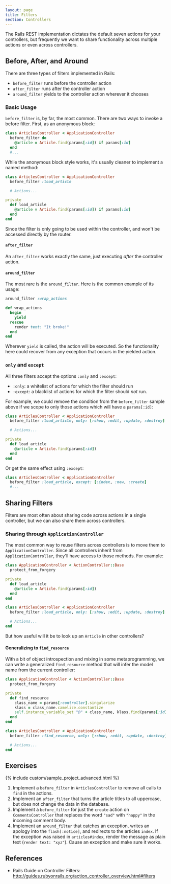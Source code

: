 ```yaml
---
layout: page
title: Filters
section: Controllers
---
```


The Rails REST implementation dictates the default seven actions for your controllers, but frequently we want to share functionality across multiple actions or even across controllers. 

## Before, After, and Around

There are three types of filters implemented in Rails:

* `before_filter` runs before the controller action
* `after_filter` runs after the controller action
* `around_filter` yields to the controller action wherever it chooses

### Basic Usage

`before_filter` is, by far, the most common. There are two ways to invoke a before filter. First, as an anonymous block:

```ruby
class ArticlesController < ApplicationController
  before_filter do
    @article = Article.find(params[:id]) if params[:id]
  end
  #...
```

While the anonymous block style works, it's usually cleaner to implement a named method:

```ruby
class ArticlesController < ApplicationController
  before_filter :load_article

  # Actions...

private
  def load_article
    @article = Article.find(params[:id]) if params[:id]
  end
end
```

Since the filter is only going to be used within the controller, and won't be accessed directly by the router.

#### `after_filter`

An `after_filter` works exactly the same, just executing _after_ the controller action.

#### `around_filter`

The most rare is the `around_filter`. Here is the common example of its usage:

```ruby
around_filter :wrap_actions

def wrap_actions
  begin
    yield
  rescue
    render text: "It broke!"
  end
end
```

Wherever `yield` is called, the action will be executed. So the functionality here could recover from any exception that occurs in the yielded action.

### `only` and `except`

All three filters accept the options `:only` and `:except`:

* `:only`: a whitelist of actions for which the filter should run
* `:except`: a blacklist of actions for which the filter should *not* run.

For example, we could remove the condition from the `before_filter` sample above if we scope to only those actions which will have a `params[:id]`:

```ruby
class ArticlesController < ApplicationController
  before_filter :load_article, only: [:show, :edit, :update, :destroy]

  # Actions...

private
  def load_article
    @article = Article.find(params[:id])
  end
end
```

Or get the same effect using `:except`:

```ruby
class ArticlesController < ApplicationController
  before_filter :load_article, except: [:index, :new, :create]
  #...
```

## Sharing Filters

Filters are most often about sharing code across actions in a single controller, but we can also share them across controllers.

### Sharing through `ApplicationController`

The most common way to reuse filters across controllers is to move them to `ApplicationController`. Since all controllers inherit from `ApplicationController`, they'll have access to those methods. For example:

```ruby
class ApplicationController < ActionController::Base
  protect_from_forgery

private
  def load_article
    @article = Article.find(params[:id])
  end
end

class ArticlesController < ApplicationController
  before_filter :load_article, only: [:show, :edit, :update, :destroy]

  # Actions...
end
```

But how useful will it be to look up an `Article` in other controllers?

#### Generalizing to `find_resource`

With a bit of object introspection and mixing in some metaprogramming, we can write a generalized `find_resource` method that will infer the model name from the current controller:

```ruby
class ApplicationController < ActionController::Base
  protect_from_forgery

private
  def find_resource
    class_name = params[:controller].singularize
    klass = class_name.camelize.constantize
    self.instance_variable_set "@" + class_name, klass.find(params[:id])
  end
end

class ArticlesController < ApplicationController
  before_filter :find_resource, only: [:show, :edit, :update, :destroy]

  # Actions...
end
```

## Exercises

{% include custom/sample_project_advanced.html %}

1. Implement a `before_filter` in `ArticlesController` to remove all calls to `find` in the actions.
2. Implement an `after_filter` that turns the article titles to all uppercase, but does not change the data in the database.
3. Implement a `before_filter` for just the `create` action on `CommentsController` that replaces the word `"sad"` with `"happy"` in the incoming comment body.
4. Implement an `around_filter` that catches an exception, writes an apology into the `flash[:notice]`, and redirects to the articles `index`. If the exception was raised in `articles#index`, render the message as plain text (`render text: "xyz"`). Cause an exception and make sure it works.

## References

* Rails Guide on Controller Filters: http://guides.rubyonrails.org/action_controller_overview.html#filters

